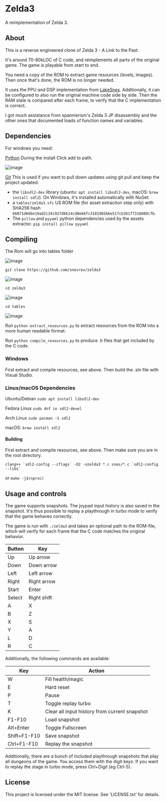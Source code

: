 # Zelda3
A reimplementation of Zelda 3.

## About

This is a reverse engineered clone of Zelda 3 - A Link to the Past.

It's around 70-80kLOC of C code, and reimplements all parts of the original game. The game is playable from start to end.

You need a copy of the ROM to extract game resources (levels, images). Then once that's done, the ROM is no longer needed.

It uses the PPU and DSP implementation from [LakeSnes](https://github.com/elzo-d/LakeSnes).
Additionally, it can be configured to also run the original machine code side by side. Then the RAM state is compared after each frame, to verify that the C implementation is correct.

I got much assistance from spannierism's Zelda 3 JP disassembly and the other ones that documented loads of function names and variables.

## Dependencies

For windows you need: 

[Python](https://www.python.org/downloads/) During the install Click add to path.

![image](https://user-images.githubusercontent.com/84041391/187845660-c0f1bf1d-588d-4e0e-8caa-1a9e530cf563.png)

[Git](https://git-scm.com/downloads) This is used if you want to pull down updates using git pull and keep the project updated.


- the `libsdl2-dev` library (ubuntu: `apt install libsdl2-dev`, macOS: `brew install sdl2`). On Windows, it's installed automatically with NuGet.
- a `tables/zelda3.sfc` US ROM file (for asset extraction step only) with SHA256 hash `66871d66be19ad2c34c927d6b14cd8eb6fc3181965b6e517cb361f7316009cfb`. 
- The `pillow` and `pyyaml` python dependencies used by the assets extractor. `pip install pillow pyyaml`

## Compiling

The Rom will go into tables folder

![image](https://user-images.githubusercontent.com/84041391/187846748-8c33ec12-cd41-4def-96dc-83c0577af6a7.png)

`git clone https://github.com/snesrev/zelda3`

![image](https://user-images.githubusercontent.com/84041391/187846927-b033ecf9-e4f5-41e5-8b17-45748ab5bc2e.png)

`cd zelda3`

![image](https://user-images.githubusercontent.com/84041391/187846982-1ec2088a-6b9d-4587-9a9a-59e0a41946b7.png)

`cd tables`

![image](https://user-images.githubusercontent.com/84041391/187847128-534636de-5e47-4db2-b936-0560ae81925b.png)


Run `python extract_resources.py` to extract resources from the ROM into a more human readable format.

Run `python compile_resources.py` to produce .h files that get included by the C code.


### Windows
First extract and compile resources, see above. Then build the .sln file with Visual Studio.

### Linux/macOS Dependencies

Ubuntu/Debian `sudo apt install libsdl2-dev`

Fedora Linux `sudo dnf in sdl2-devel`

Arch Linux `sudo pacman -S sdl2`

macOS: `brew install sdl2`

#### Building
First extract and compile resources, see above. Then make sure you are in the root directory.

```
clang++ `sdl2-config --cflags` -O2 -ozelda3 *.c snes/*.c `sdl2-config --libs`
```
or
`make -j$(nproc)`

## Usage and controls

The game supports snapshots. The joypad input history is also saved in the snapshot. It's thus possible to replay a playthrough in turbo mode to verify that the game behaves correctly.

The game is run with `./zelda3` and takes an optional path to the ROM-file, which will verify for each frame that the C code matches the original behavior.

| Button | Key         |
| ------ | ----------- |
| Up     | Up arrow    |
| Down   | Down arrow  |
| Left   | Left arrow  |
| Right  | Right arrow |
| Start  | Enter       |
| Select | Right shift |
| A      | X           |
| B      | Z           |
| X      | S           |
| Y      | A           |
| L      | D           |
| R      | C           |


Additionally, the following commands are available:

| Key | Action                |
| --- | --------------------- |
| W   | Fill health/magic     |
| E   | Hard reset            |
| P   | Pause                 |
| T   | Toggle replay turbo   |
| K   | Clear all input history from current snapshot  |
| F1-F10 | Load snapshot      |
| Alt+Enter | Toggle Fullscreen     |
| Shift+F1-F10 | Save snapshot |
| Ctrl+F1-F10 | Replay the snapshot |

Additionally, there are a bunch of included playthrough snapshots that play all dungeons of the game. You access them with the digit keys. If you want to replay the stage in turbo mode, press Ctrl+Digit (eg Ctrl-5).


## License

This project is licensed under the MIT license. See 'LICENSE.txt' for details.
